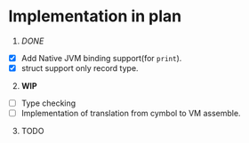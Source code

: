 # Implementation in plan

1. *DONE*

- [x] Add Native JVM binding support(for `print`).
- [x] struct support only record type.

2. **WIP**
- [ ] Type checking
- [ ] Implementation of translation from cymbol to VM assemble.

3. TODO



